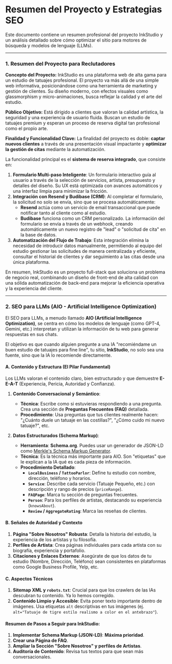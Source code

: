 # Resumen del Proyecto y Estrategias SEO

Este documento contiene un resumen profesional del proyecto InkStudio y un análisis detallado sobre cómo optimizar el sitio para motores de búsqueda y modelos de lenguaje (LLMs).

---

### 1. Resumen del Proyecto para Reclutadores

**Concepto del Proyecto:**
InkStudio es una plataforma web de alta gama para un estudio de tatuajes profesional. El proyecto va más allá de una simple web informativa, posicionándose como una herramienta de marketing y gestión de clientes. Su diseño moderno, con efectos visuales como glassmorphism y micro-animaciones, busca reflejar la calidad y el arte del estudio.

**Público Objetivo:**
Está dirigido a clientes que valoran la calidad artística, la seguridad y una experiencia de usuario fluida. Buscan un estudio de tatuajes premium y esperan un proceso de reserva digital tan profesional como el propio arte.

**Finalidad y Funcionalidad Clave:**
La finalidad del proyecto es doble: **captar nuevos clientes** a través de una presentación visual impactante y **optimizar la gestión de citas** mediante la automatización.

La funcionalidad principal es el **sistema de reserva integrado**, que consiste en:
1.  **Formulario Multi-paso Inteligente**: Un formulario interactivo guía al usuario a través de la selección de servicios, artista, presupuesto y detalles del diseño. Su UX está optimizada con avances automáticos y una interfaz limpia para minimizar la fricción.
2.  **Integración con Resend y Budibase (CRM)**: Al completar el formulario, la solicitud no solo se envía, sino que se procesa automáticamente:
    *   **Resend** actúa como un servicio de email transaccional que puede notificar tanto al cliente como al estudio.
    *   **Budibase** funciona como un CRM personalizado. La información del formulario se envía a través de un webhook, creando automáticamente un nuevo registro de "lead" o "solicitud de cita" en la base de datos.
3.  **Automatización del Flujo de Trabajo**: Esta integración elimina la necesidad de introducir datos manualmente, permitiendo al equipo del estudio gestionar las solicitudes de manera centralizada y eficiente, consultar el historial de clientes y dar seguimiento a las citas desde una única plataforma.

En resumen, InkStudio es un proyecto full-stack que soluciona un problema de negocio real, combinando un diseño de front-end de alta calidad con una sólida automatización de back-end para mejorar la eficiencia operativa y la experiencia del cliente.

---

### 2. SEO para LLMs (AIO - Artificial Intelligence Optimization)

El SEO para LLMs, a menudo llamado **AIO (Artificial Intelligence Optimization)**, se centra en cómo los modelos de lenguaje (como GPT-4, Gemini, etc.) interpretan y utilizan la información de tu web para generar respuestas en sus chats.

El objetivo es que cuando alguien pregunte a una IA "recomiéndame un buen estudio de tatuajes para fine line", tu sitio, **InkStudio**, no solo sea una fuente, sino que la IA lo recomiende directamente.

#### **A. Contenido y Estructura (El Pilar Fundamental)**

Los LLMs valoran el contenido claro, bien estructurado y que demuestre **E-E-A-T** (Experiencia, Pericia, Autoridad y Confianza).

1.  **Contenido Conversacional y Semántico**:
    *   **Técnica**: Escribe como si estuvieras respondiendo a una pregunta. Crea una sección de **Preguntas Frecuentes (FAQ)** detallada.
    *   **Procedimiento**: Usa preguntas que tus clientes realmente hacen: "¿Cuánto duele un tatuaje en las costillas?", "¿Cómo cuido mi nuevo tatuaje?", etc.

2.  **Datos Estructurados (Schema Markup)**:
    *   **Herramienta**: **Schema.org**. Puedes usar un generador de JSON-LD como [Merkle's Schema Markup Generator](https://technicalseo.com/tools/schema-markup-generator/).
    *   **Técnica**: Es la técnica más importante para AIO. Son "etiquetas" que le explican a la IA qué es cada pieza de información.
    *   **Procedimiento Detallado**:
        *   **`LocalBusiness` / `TattooParlor`**: Define tu estudio con nombre, dirección, teléfono y horarios.
        *   **`Service`**: Describe cada servicio (Tatuaje Pequeño, etc.) con descripción y rango de precios (`priceRange`).
        *   **`FAQPage`**: Marca tu sección de preguntas frecuentes.
        *   **`Person`**: Para los perfiles de artistas, destacando su experiencia (`knowsAbout`).
        *   **`Review` / `AggregateRating`**: Marca las reseñas de clientes.

#### **B. Señales de Autoridad y Contexto**

1.  **Página "Sobre Nosotros" Robusta**: Detalla la historia del estudio, la experiencia de los artistas y tu filosofía.
2.  **Perfiles de Artista**: Crea páginas individuales para cada artista con su biografía, experiencia y portafolio.
3.  **Citaciones y Enlaces Externos**: Asegúrate de que los datos de tu estudio (Nombre, Dirección, Teléfono) sean consistentes en plataformas como Google Business Profile, Yelp, etc.

#### **C. Aspectos Técnicos**

1.  **Sitemap XML y `robots.txt`**: Crucial para que los crawlers de las IAs descubran tu contenido. Ya lo hemos corregido.
2.  **Contenido Limpio y Accesible**: Evita poner texto importante dentro de imágenes. Usa etiquetas `alt` descriptivas en tus imágenes (ej. `alt="Tatuaje de tigre estilo realismo a color en el antebrazo"`).

#### **Resumen de Pasos a Seguir para InkStudio:**

1.  **Implementar Schema Markup (JSON-LD)**: **Máxima prioridad**.
2.  **Crear una Página de FAQ**.
3.  **Ampliar la Sección "Sobre Nosotros" y perfiles de Artistas**.
4.  **Auditoría de Contenido**: Revisa tus textos para que sean más conversacionales.
